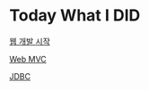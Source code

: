 # Today What I DID

[웹 개발 시작](https://github.com/HJC96/WebDev/blob/main/webdev/%EC%9B%B9%EA%B0%9C%EB%B0%9C%EA%B8%B0%EC%B4%88.md)

[Web MVC](https://github.com/HJC96/WebDev/tree/main/webdev/WebMVC)

[JDBC](https://github.com/HJC96/WebDev/blob/main/webdev/MVC_JDBC.md)







